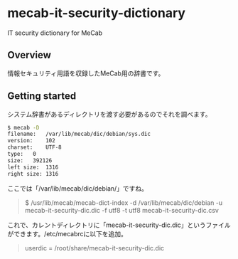 # mecab-it-security-dictionary
IT security dictionary for MeCab

## Overview
情報セキュリティ用語を収録したMeCab用の辞書です。

## Getting started
システム辞書があるディレクトリを渡す必要があるのでそれを調べます。

```bash
$ mecab -D
filename:	/var/lib/mecab/dic/debian/sys.dic
version:	102
charset:	UTF-8
type:	0
size:	392126
left size:	1316
right size:	1316
```

ここでは「/var/lib/mecab/dic/debian/」ですね。

> $ /usr/lib/mecab/mecab-dict-index -d /var/lib/mecab/dic/debian -u mecab-it-security-dic.dic -f utf8 -t utf8 mecab-it-security-dic.csv 

これで、カレントディレクトリに「mecab-it-security-dic.dic」というファイルができます。/etc/mecabrcに以下を追加。

> userdic = /root/share/mecab-it-security-dic.dic
